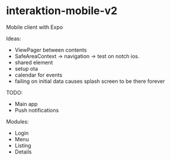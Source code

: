 # interaktion-mobile-v2
Mobile client with Expo


Ideas:
- ViewPager between contents
- SafeAreaContext -> navigation -> test on notch ios.
- shared element
- setup ota
- calendar for events
- failing on initial data causes splash screen to be there forever

TODO:
- Main app
- Push notifications


Modules:

- Login
- Menu
- Listing
- Details
